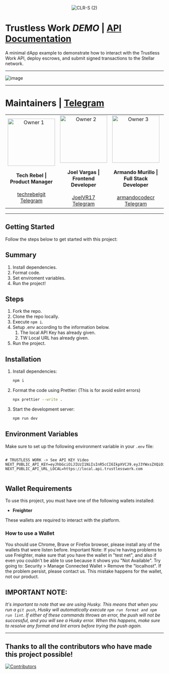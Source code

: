 <p align="center"> <img src="https://github.com/user-attachments/assets/5b182044-dceb-41f5-acf0-da22dea7c98a" alt="CLR-S (2)"> </p>

# Trustless Work _DEMO_ | [API Documentation](https://docs.trustlesswork.com/trustless-work)

A minimal dApp example to demonstrate how to interact with the Trustless Work API, deploy escrows, and submit signed transactions to the Stellar network.

---

![image](https://github.com/user-attachments/assets/fddb264f-512e-4402-ae05-7b7717fc29b1)

---

# Maintainers | [Telegram](https://t.me/+kmr8tGegxLU0NTA5)

<table align="center">
  <tr>
    <td align="center">
      <img src="https://github.com/user-attachments/assets/6b97e15f-9954-47d0-81b5-49f83bed5e4b" alt="Owner 1" width="150" />
      <br /><br />
      <strong>Tech Rebel | Product Manager</strong>
      <br /><br />
      <a href="https://github.com/techrebelgit" target="_blank">techrebelgit</a>
      <br />
      <a href="https://t.me/Tech_Rebel" target="_blank">Telegram</a>
    </td>
    <td align="center">
      <img src="https://github.com/user-attachments/assets/e245e8af-6f6f-4a0a-a37f-df132e9b4986" alt="Owner 2" width="150" />
      <br /><br />
      <strong>Joel Vargas | Frontend Developer</strong>
      <br /><br />
      <a href="https://github.com/JoelVR17" target="_blank">JoelVR17</a>
      <br />
      <a href="https://t.me/joelvr20" target="_blank">Telegram</a>
    </td>
    <td align="center">
      <img src="https://github.com/user-attachments/assets/53d65ea1-007e-40aa-b9b5-e7a10d7bea84" alt="Owner 3" width="150" />
      <br /><br />
      <strong>Armando Murillo | Full Stack Developer</strong>
      <br /><br />
      <a href="https://github.com/armandocodecr" target="_blank">armandocodecr</a>
      <br />
      <a href="https://t.me/armandocode" target="_blank">Telegram</a>
    </td>
    <td align="center">
      <img src="https://github.com/user-attachments/assets/851273f6-2f91-413d-bd2d-d8dc1f3c2d28" alt="Owner 4" width="150" />
      <br /><br />
      <strong>Caleb Loría | Smart Contract Developer</strong>
      <br /><br />
      <a href="https://github.com/zkCaleb-dev" target="_blank">zkCaleb-dev</a>
      <br />
      <a href="https://t.me/zkCaleb_dev" target="_blank">Telegram</a>
    </td>
  </tr>
</table>

---

## Getting Started

Follow the steps below to get started with this project:

## Summary

1. Install dependencies.
2. Format code.
3. Set enviroment variables.
5. Run the project!

## Steps

1. Fork the repo.
2. Clone the repo locally.
3. Execute `npm i`.
4. Setup .env according to the information below.
   1. The local API Key has already given.
   2. TW Local URL has already given.
5. Run the project.

## Installation

1. Install dependencies:

   ```bash
   npm i
   ```

2. Format the code using Prettier: (This is for avoid eslint errors)

   ```bash
   npx prettier --write .
   ```

3. Start the development server:

   ```bash
   npm run dev
   ```

## Environment Variables

Make sure to set up the following environment variable in your `.env` file:

```

# TRUSTLESS WORK -> See API KEY Video
NEXT_PUBLIC_API_KEY=eyJhbGciOiJIUzI1NiIsInR5cCI6IkpXVCJ9.eyJ3YWxsZXQiOiJHRE42SUpMUzVCUjNXN1FCM1NBRTNNWU5CRzZINFpXRFVHWURNRVVRWEU2RjJRSFhXSFlNNU1MWCIsImlhdCI6MTc0NTcwMzQzM30.M1gr85EXzUl7JRZ82yOORtVTGmGRL_DxN2C2Cl486lY
NEXT_PUBLIC_API_URL_LOCAL=https://local.api.trustlesswork.com


```

## Wallet Requirements

To use this project, you must have one of the following wallets installed:

- **Freighter**

These wallets are required to interact with the platform.

### How to use a Wallet

You should use Chrome, Brave or Firefox browser, please install any of the wallets that were listen before.
Important Note: If you're having problems to use Freighter, make sure that you have the wallet in "test net", and also if even you couldn't be able to use because it shows you "Not Available". Try going to: Security > Manage Connected Wallet > Remove the "localhost". If the problem persist, please contact us. This mistake happens for the wallet, not our product.

## IMPORTANT NOTE:

_It's important to note that we are using Husky. This means that when you run a `git push`, Husky will automatically execute `npm run format and npm run lint`. If either of these commands throws an error, the push will not be successful, and you will see a Husky error. When this happens, make sure to resolve any format and lint errors before trying the push again._

---

## **Thanks to all the contributors who have made this project possible!**

[![Contributors](https://contrib.rocks/image?repo=Trustless-Work/dApp-Trustless-Work)](https://github.com/Trustless-Work/dApp-Trustless-Work/graphs/contributors)
